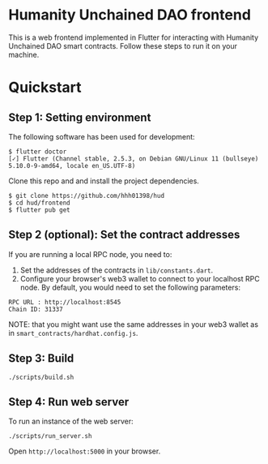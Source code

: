 Humanity Unchained DAO frontend
=====

This is a web frontend implemented in Flutter for interacting with Humanity Unchained DAO smart contracts. Follow these steps to run it on your machine.

# <a name="runLocally"></a> Quickstart

## Step 1: Setting environment

 The following software has been used for development:

```console
$ flutter doctor
[✓] Flutter (Channel stable, 2.5.3, on Debian GNU/Linux 11 (bullseye) 5.10.0-9-amd64, locale en_US.UTF-8)
```

Clone this repo and and install the project dependencies.

```console
$ git clone https://github.com/hhh01398/hud
$ cd hud/frontend
$ flutter pub get
```

## Step 2 (optional): Set the contract addresses

If you are running a local RPC node, you need to:

1. Set the addresses of the contracts in `lib/constants.dart`.
2. Configure your browser's web3 wallet to connect to your localhost RPC node. By default, you would need to set the following parameters:

```
RPC URL : http://localhost:8545
Chain ID: 31337
```

NOTE: that you might want use the same addresses in your web3 wallet as in `smart_contracts/hardhat.config.js`.

## Step 3: Build

```console
./scripts/build.sh
```

## Step 4: Run web server

To run an instance of the web server:

```console
./scripts/run_server.sh
```

Open `http://localhost:5000` in your browser.
